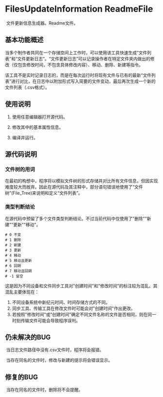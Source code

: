 # FilesUpdateInformation ReadmeFile

​	文件更新信息生成器。Readme文件。

## 基本功能概述

​	当多个制作者共同在一个存储空间上工作时，可以使用该工具快速生成“文件列表”和“文件更新日志”。“文件更新日志”可以记录操作者在特定文件夹内做出的修改（仅包含修改时间，不包含具体修改内容）、移动、删除、新建等指令。

​	该工具不是实时记录日志的，而是在每次运行时将现有文件与已有的最新“文件列表”进行对比，在日志中以附加形式写入简要的文件变动，最后再次生成一个新的文件列表（.csv格式）。

## 使用说明

1. 使用任意编辑器打开源代码。

2. 修改其中的基本属性信息。
3. 编译并运行。

## 源代码说明

### 文件树的用词

​	在最初的构想中，程序将以模拟文件树的形式存储并对比所有文件信息，但因实现难度较大而放弃。因此在源代码及其注释中，部分语句错误地使用了“文件树”(File_Tree)来说明和定义“文件列表”。

### 类型判断结论

​	在源代码中预留了多个文件类型判断结论。不过当前代码中仅使用了"删除""新建""更新""移动"。

```
# 0 不变
# 1 删除
# 2 新建
# 3 更新
# 4 移动
# 5 移动且更新
# 6 回朔
# 7 移动且回朔
# -1 留空
```

​	这是因为不同设备和文件同步工具对"创建时间"和"修改时间"的标注较为混乱。其混乱主要体现在：

1. 不同设备系统中新纪元时间、时间存储方式的不同。
2. 同步工具、传输工具在修改文件时可能会对"创建时间"作出更改。
3. 若按照"修改时间"或"创建时间"确定不同文件名称的文件是否相同，则在同一时刻传输文件可能会导致程序误判。

## 仍未解决的BUG

​	当日志文件路径中没有.csv文件时，程序将会报错。

​	当存在同名的文件时，修改与新建的提示将会错误显示。

## 修复的BUG

​	当存在同名的文件时，删除将不会提醒。
